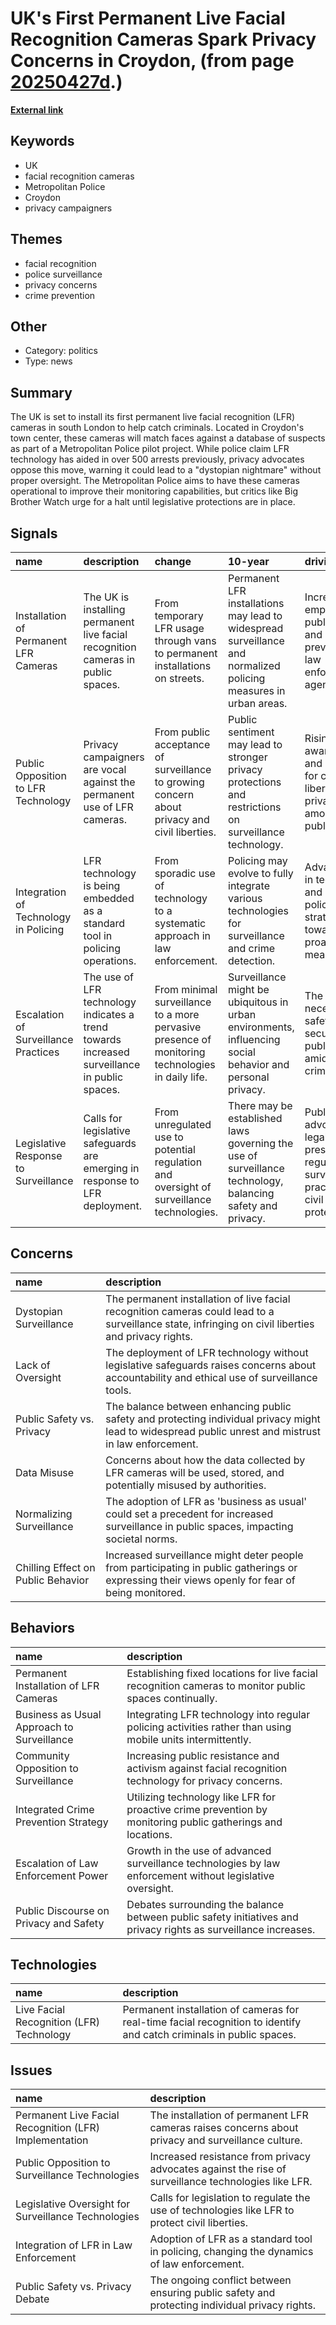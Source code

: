 # __UK's First Permanent Live Facial Recognition Cameras Spark Privacy Concerns in Croydon__, (from page [20250427d](https://kghosh.substack.com/p/20250427d).)

__[External link](https://www.standard.co.uk/news/crime/facial-recognition-cameras-installed-london-croydon-b1218431.html)__



## Keywords

* UK
* facial recognition cameras
* Metropolitan Police
* Croydon
* privacy campaigners

## Themes

* facial recognition
* police surveillance
* privacy concerns
* crime prevention

## Other

* Category: politics
* Type: news

## Summary

The UK is set to install its first permanent live facial recognition (LFR) cameras in south London to help catch criminals. Located in Croydon's town center, these cameras will match faces against a database of suspects as part of a Metropolitan Police pilot project. While police claim LFR technology has aided in over 500 arrests previously, privacy advocates oppose this move, warning it could lead to a "dystopian nightmare" without proper oversight. The Metropolitan Police aims to have these cameras operational to improve their monitoring capabilities, but critics like Big Brother Watch urge for a halt until legislative protections are in place.

## Signals

| name                                  | description                                                                                  | change                                                                                           | 10-year                                                                                                          | driving-force                                                                                       |   relevancy |
|:--------------------------------------|:---------------------------------------------------------------------------------------------|:-------------------------------------------------------------------------------------------------|:-----------------------------------------------------------------------------------------------------------------|:----------------------------------------------------------------------------------------------------|------------:|
| Installation of Permanent LFR Cameras | The UK is installing permanent live facial recognition cameras in public spaces.             | From temporary LFR usage through vans to permanent installations on streets.                     | Permanent LFR installations may lead to widespread surveillance and normalized policing measures in urban areas. | Increased emphasis on public safety and crime prevention by law enforcement agencies.               |           4 |
| Public Opposition to LFR Technology   | Privacy campaigners are vocal against the permanent use of LFR cameras.                      | From public acceptance of surveillance to growing concern about privacy and civil liberties.     | Public sentiment may lead to stronger privacy protections and restrictions on surveillance technology.           | Rising awareness and advocacy for civil liberties and privacy rights among the public.              |           5 |
| Integration of Technology in Policing | LFR technology is being embedded as a standard tool in policing operations.                  | From sporadic use of technology to a systematic approach in law enforcement.                     | Policing may evolve to fully integrate various technologies for surveillance and crime detection.                | Advancements in technology and a shift in policing strategies towards proactive measures.           |           4 |
| Escalation of Surveillance Practices  | The use of LFR technology indicates a trend towards increased surveillance in public spaces. | From minimal surveillance to a more pervasive presence of monitoring technologies in daily life. | Surveillance might be ubiquitous in urban environments, influencing social behavior and personal privacy.        | The perceived necessity of safety and security in public spaces amid rising crime rates.            |           5 |
| Legislative Response to Surveillance  | Calls for legislative safeguards are emerging in response to LFR deployment.                 | From unregulated use to potential regulation and oversight of surveillance technologies.         | There may be established laws governing the use of surveillance technology, balancing safety and privacy.        | Public advocacy and legal pressures to regulate surveillance practices for civil rights protection. |           4 |

## Concerns

| name                               | description                                                                                                                                           |
|:-----------------------------------|:------------------------------------------------------------------------------------------------------------------------------------------------------|
| Dystopian Surveillance             | The permanent installation of live facial recognition cameras could lead to a surveillance state, infringing on civil liberties and privacy rights.   |
| Lack of Oversight                  | The deployment of LFR technology without legislative safeguards raises concerns about accountability and ethical use of surveillance tools.           |
| Public Safety vs. Privacy          | The balance between enhancing public safety and protecting individual privacy might lead to widespread public unrest and mistrust in law enforcement. |
| Data Misuse                        | Concerns about how the data collected by LFR cameras will be used, stored, and potentially misused by authorities.                                    |
| Normalizing Surveillance           | The adoption of LFR as 'business as usual' could set a precedent for increased surveillance in public spaces, impacting societal norms.               |
| Chilling Effect on Public Behavior | Increased surveillance might deter people from participating in public gatherings or expressing their views openly for fear of being monitored.       |

## Behaviors

| name                                       | description                                                                                                     |
|:-------------------------------------------|:----------------------------------------------------------------------------------------------------------------|
| Permanent Installation of LFR Cameras      | Establishing fixed locations for live facial recognition cameras to monitor public spaces continually.          |
| Business as Usual Approach to Surveillance | Integrating LFR technology into regular policing activities rather than using mobile units intermittently.      |
| Community Opposition to Surveillance       | Increasing public resistance and activism against facial recognition technology for privacy concerns.           |
| Integrated Crime Prevention Strategy       | Utilizing technology like LFR for proactive crime prevention by monitoring public gatherings and locations.     |
| Escalation of Law Enforcement Power        | Growth in the use of advanced surveillance technologies by law enforcement without legislative oversight.       |
| Public Discourse on Privacy and Safety     | Debates surrounding the balance between public safety initiatives and privacy rights as surveillance increases. |

## Technologies

| name                                     | description                                                                                                          |
|:-----------------------------------------|:---------------------------------------------------------------------------------------------------------------------|
| Live Facial Recognition (LFR) Technology | Permanent installation of cameras for real-time facial recognition to identify and catch criminals in public spaces. |

## Issues

| name                                                   | description                                                                                         |
|:-------------------------------------------------------|:----------------------------------------------------------------------------------------------------|
| Permanent Live Facial Recognition (LFR) Implementation | The installation of permanent LFR cameras raises concerns about privacy and surveillance culture.   |
| Public Opposition to Surveillance Technologies         | Increased resistance from privacy advocates against the rise of surveillance technologies like LFR. |
| Legislative Oversight for Surveillance Technologies    | Calls for legislation to regulate the use of technologies like LFR to protect civil liberties.      |
| Integration of LFR in Law Enforcement                  | Adoption of LFR as a standard tool in policing, changing the dynamics of law enforcement.           |
| Public Safety vs. Privacy Debate                       | The ongoing conflict between ensuring public safety and protecting individual privacy rights.       |